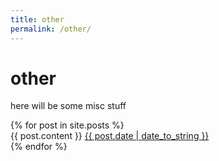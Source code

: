 ```yaml
---
title: other
permalink: /other/
---
```


# other

here will be some misc stuff

<div class="posts">
{% for post in site.posts %}
    <div class="post">
        {{ post.content }}
        <a href="{{ post.url }}">{{ post.date | date_to_string }}</a>
    </div>
{% endfor %}
</div>
